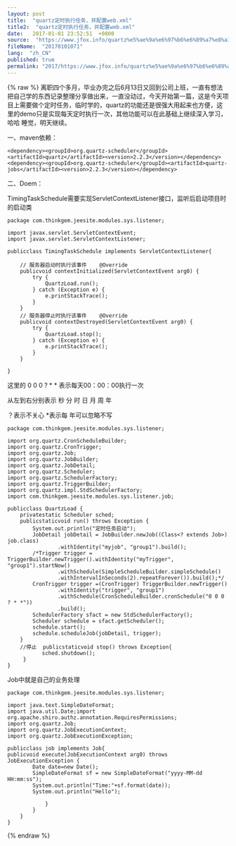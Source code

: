 ```yaml
---
layout: post
title:  "quartz定时执行任务，并配置web.xml"
title2:  "quartz定时执行任务，并配置web.xml"
date:   2017-01-01 23:52:51  +0800
source:  "https://www.jfox.info/quartz%e5%ae%9a%e6%97%b6%e6%89%a7%e8%a1%8c%e4%bb%bb%e5%8a%a1%e5%b9%b6%e9%85%8d%e7%bd%aewebxml.html"
fileName:  "20170101071"
lang:  "zh_CN"
published: true
permalink: "2017/https://www.jfox.info/quartz%e5%ae%9a%e6%97%b6%e6%89%a7%e8%a1%8c%e4%bb%bb%e5%8a%a1%e5%b9%b6%e9%85%8d%e7%bd%aewebxml.html"
---
```

{% raw %}
离职四个多月，毕业办完之后6月13日又回到公司上班，一直有想法把自己学的东西记录整理分享做出来，一直没动过，今天开始第一篇，这是今天项目上需要做个定时任务，临时学的，quartz的功能还是很强大用起来也方便，这里的demo只是实现每天定时执行一次，其他功能可以在此基础上继续深入学习，哈哈 睡觉，明天继续。

一、maven依赖：

    <dependency><groupId>org.quartz-scheduler</groupId><artifactId>quartz</artifactId><version>2.2.3</version></dependency><dependency><groupId>org.quartz-scheduler</groupId><artifactId>quartz-jobs</artifactId><version>2.2.3</version></dependency>

二、Doem：

TimingTaskSchedule需要实现ServletContextListener接口，监听后启动项目时的启动类

    package com.thinkgem.jeesite.modules.sys.listener;
    
    import javax.servlet.ServletContextEvent;
    import javax.servlet.ServletContextListener;
    
    publicclass TimingTaskSchedule implements ServletContextListener{
    
        // 服务器启动时执行该事件    @Override
        publicvoid contextInitialized(ServletContextEvent arg0) {
            try {
                QuartzLoad.run();
            } catch (Exception e) {
                e.printStackTrace();
            }
        }
        // 服务器停止时执行该事件    @Override
        publicvoid contextDestroyed(ServletContextEvent arg0) {
            try {
                QuartzLoad.stop();
            } catch (Exception e) {
                e.printStackTrace();
            }
        }
    
    }

这里的 0 0 0 ? * * 表示每天00：00：00执行一次

从左到右分别表示 秒 分 时 日 月 周 年

？表示不关心 *表示每 年可以忽略不写

    package com.thinkgem.jeesite.modules.sys.listener;
    
    import org.quartz.CronScheduleBuilder;
    import org.quartz.CronTrigger;
    import org.quartz.Job;
    import org.quartz.JobBuilder;
    import org.quartz.JobDetail;
    import org.quartz.Scheduler;
    import org.quartz.SchedulerFactory;
    import org.quartz.TriggerBuilder;
    import org.quartz.impl.StdSchedulerFactory;
    import com.thinkgem.jeesite.modules.sys.listener.job;
    
    publicclass QuartzLoad {
        privatestatic Scheduler sched; 
        publicstaticvoid run() throws Exception { 
            System.out.println("定时任务启动");
            JobDetail jobDetail = JobBuilder.newJob((Class<? extends Job>) job.class)
                    .withIdentity("myjob", "group1").build();
            /*Trigger trigger = TriggerBuilder.newTrigger().withIdentity("myTrigger", "group1").startNow()
                    .withSchedule(SimpleScheduleBuilder.simpleSchedule()
                    .withIntervalInSeconds(2).repeatForever()).build();*/
            CronTrigger trigger =(CronTrigger) TriggerBuilder.newTrigger()
                    .withIdentity("trigger", "group1")
                    .withSchedule(CronScheduleBuilder.cronSchedule("0 0 0 ? * *"))
                    .build();
            SchedulerFactory sfact = new StdSchedulerFactory();
            Scheduler schedule = sfact.getScheduler();
            schedule.start();
            schedule.scheduleJob(jobDetail, trigger);
        }
        //停止  publicstaticvoid stop() throws Exception{  
               sched.shutdown();  
         }  
    }

Job中就是自己的业务处理

    package com.thinkgem.jeesite.modules.sys.listener;
    
    import java.text.SimpleDateFormat;
    import java.util.Date;import org.apache.shiro.authz.annotation.RequiresPermissions;
    import org.quartz.Job;
    import org.quartz.JobExecutionContext;
    import org.quartz.JobExecutionException;
    
    publicclass job implements Job{
    publicvoid execute(JobExecutionContext arg0) throws JobExecutionException {
            Date date=new Date();
            SimpleDateFormat sf = new SimpleDateFormat("yyyy-MM-dd HH:mm:ss");
            System.out.println("Time:"+sf.format(date));
            System.out.println("Hello");
    
                }
            }
        }
    }
{% endraw %}
